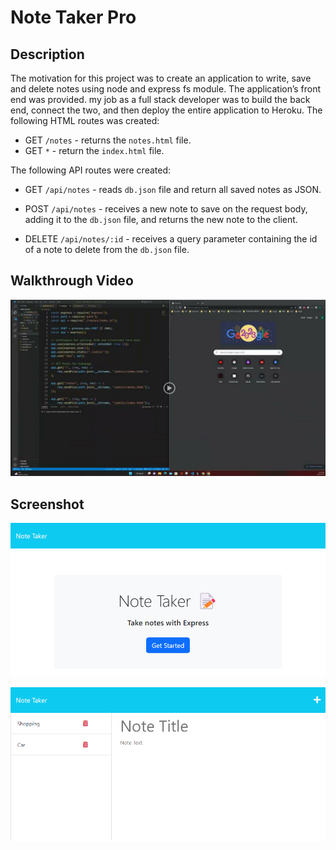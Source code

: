 # Note Taker Pro

## Description

The motivation for this project was to create an application to write, save and delete notes using node and express fs module. The application’s front end was provided. my job as a full stack developer was to build the back end, connect the two, and then deploy the entire application to Heroku. The following HTML routes was created:

-   GET `/notes` - returns the `notes.html` file.
-   GET `*` - return the `index.html` file.

The following API routes were created:

-   GET `/api/notes` - reads `db.json` file and return all saved notes as JSON.

-   POST `/api/notes` - receives a new note to save on the request body, adding it to the `db.json` file, and returns the new note to the client.
-   DELETE `/api/notes/:id` - receives a query parameter containing the id of a note to delete from the `db.json` file.

## Walkthrough Video

[![Note taker demo](./assets/images/note-app.png)](https://drive.google.com/file/d/1GtjiFVNhLxCN9KzGYBen4Rla35vu5jaX/view "Note taker")

## Screenshot

![note taker home route](./assets/images/home.png)

![note taker notes route](./assets/images/notes.png)
